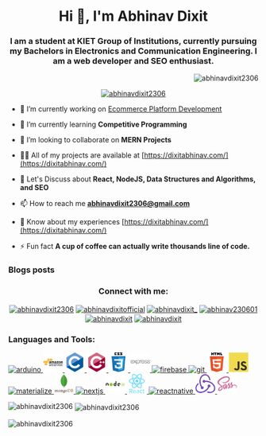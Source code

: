 
<h1 align="center">Hi 👋, I'm Abhinav Dixit</h1>
<h3 align="center">I am a student at KIET Group of Institutions, currently pursuing my Bachelors in Electronics and Communication Engineering. I am a web developer and SEO enthusiast.</h3>

<p align="right"> <img src="https://komarev.com/ghpvc/?username=abhinavdixit2306&label=Profile%20views&color=0e75b6&style=flat" alt="abhinavdixit2306" /> </p>

<p align="center"> <a href="https://github.com/ryo-ma/github-profile-trophy"><img src="https://github-profile-trophy.vercel.app/?username=abhinavdixit2306" alt="abhinavdixit2306" /></a> </p>

- 🔭 I’m currently working on [Ecommerce Platform Development](https://github.com/abhinavdixit2306/ecommerce_app)

- 🌱 I’m currently learning **Competitive Programming**

- 👯 I’m looking to collaborate on **MERN Projects**

- 👨‍💻 All of my projects are available at [https://dixitabhinav.com/](https://dixitabhinav.com/)

- 💬 Let's Discuss about **React, NodeJS, Data Structures and Algorithms, and SEO**

- 📫 How to reach me **abhinavdixit2306@gmail.com**

- 📄 Know about my experiences [https://dixitabhinav.com/](https://dixitabhinav.com/)

- ⚡ Fun fact **A cup of coffee can actually write thousands line of code.**

### Blogs posts
<!-- BLOG-POST-LIST:START -->
<!-- BLOG-POST-LIST:END -->

<h3 align="center">Connect with me:</h3>
<p align="center">
<a href="https://dev.to/abhinavdixit2306" target="blank"><img align="center" src="https://cdn.jsdelivr.net/npm/simple-icons@3.0.1/icons/dev-dot-to.svg" alt="abhinavdixit2306" height="30" width="40" /></a>
<a href="https://linkedin.com/in/abhinavdixitofficial" target="blank"><img align="center" src="https://raw.githubusercontent.com/rahuldkjain/github-profile-readme-generator/master/src/images/icons/Social/linked-in-alt.svg" alt="abhinavdixitofficial" height="30" width="40" /></a>
<a href="https://instagram.com/abhinavdixit_" target="blank"><img align="center" src="https://raw.githubusercontent.com/rahuldkjain/github-profile-readme-generator/master/src/images/icons/Social/instagram.svg" alt="abhinavdixit_" height="30" width="40" /></a>
<a href="https://www.codechef.com/users/abhinav230601" target="blank"><img align="center" src="https://cdn.jsdelivr.net/npm/simple-icons@3.1.0/icons/codechef.svg" alt="abhinav230601" height="30" width="40" /></a>
<a href="https://codeforces.com/profile/abhinavdixit" target="blank"><img align="center" src="https://cdn.jsdelivr.net/npm/simple-icons@3.0.1/icons/codeforces.svg" alt="abhinavdixit" height="30" width="40" /></a>
<a href="https://www.leetcode.com/abhinavdixit" target="blank"><img align="center" src="https://raw.githubusercontent.com/rahuldkjain/github-profile-readme-generator/master/src/images/icons/Social/leet-code.svg" alt="abhinavdixit" height="30" width="40" /></a>
</p>

<h3 align="left">Languages and Tools:</h3>
<p align="left"> <a href="https://www.arduino.cc/" target="_blank"> <img src="https://cdn.worldvectorlogo.com/logos/arduino-1.svg" alt="arduino" width="40" height="40"/> </a> <a href="https://aws.amazon.com" target="_blank"> <img src="https://raw.githubusercontent.com/devicons/devicon/master/icons/amazonwebservices/amazonwebservices-original-wordmark.svg" alt="aws" width="40" height="40"/> </a> <a href="https://www.cprogramming.com/" target="_blank"> <img src="https://raw.githubusercontent.com/devicons/devicon/master/icons/c/c-original.svg" alt="c" width="40" height="40"/> </a> <a href="https://www.w3schools.com/cpp/" target="_blank"> <img src="https://raw.githubusercontent.com/devicons/devicon/master/icons/cplusplus/cplusplus-original.svg" alt="cplusplus" width="40" height="40"/> </a> <a href="https://www.w3schools.com/css/" target="_blank"> <img src="https://raw.githubusercontent.com/devicons/devicon/master/icons/css3/css3-original-wordmark.svg" alt="css3" width="40" height="40"/> </a> <a href="https://expressjs.com" target="_blank"> <img src="https://raw.githubusercontent.com/devicons/devicon/master/icons/express/express-original-wordmark.svg" alt="express" width="40" height="40"/> </a> <a href="https://firebase.google.com/" target="_blank"> <img src="https://www.vectorlogo.zone/logos/firebase/firebase-icon.svg" alt="firebase" width="40" height="40"/> </a> <a href="https://git-scm.com/" target="_blank"> <img src="https://www.vectorlogo.zone/logos/git-scm/git-scm-icon.svg" alt="git" width="40" height="40"/> </a> <a href="https://www.w3.org/html/" target="_blank"> <img src="https://raw.githubusercontent.com/devicons/devicon/master/icons/html5/html5-original-wordmark.svg" alt="html5" width="40" height="40"/> </a> <a href="https://developer.mozilla.org/en-US/docs/Web/JavaScript" target="_blank"> <img src="https://raw.githubusercontent.com/devicons/devicon/master/icons/javascript/javascript-original.svg" alt="javascript" width="40" height="40"/> </a> <a href="https://materializecss.com/" target="_blank"> <img src="https://raw.githubusercontent.com/prplx/svg-logos/5585531d45d294869c4eaab4d7cf2e9c167710a9/svg/materialize.svg" alt="materialize" width="40" height="40"/> </a> <a href="https://www.mongodb.com/" target="_blank"> <img src="https://raw.githubusercontent.com/devicons/devicon/master/icons/mongodb/mongodb-original-wordmark.svg" alt="mongodb" width="40" height="40"/> </a> <a href="https://nextjs.org/" target="_blank"> <img src="https://cdn.worldvectorlogo.com/logos/nextjs-3.svg" alt="nextjs" width="40" height="40"/> </a> <a href="https://nodejs.org" target="_blank"> <img src="https://raw.githubusercontent.com/devicons/devicon/master/icons/nodejs/nodejs-original-wordmark.svg" alt="nodejs" width="40" height="40"/> </a> <a href="https://reactjs.org/" target="_blank"> <img src="https://raw.githubusercontent.com/devicons/devicon/master/icons/react/react-original-wordmark.svg" alt="react" width="40" height="40"/> </a> <a href="https://reactnative.dev/" target="_blank"> <img src="https://reactnative.dev/img/header_logo.svg" alt="reactnative" width="40" height="40"/> </a> <a href="https://redux.js.org" target="_blank"> <img src="https://raw.githubusercontent.com/devicons/devicon/master/icons/redux/redux-original.svg" alt="redux" width="40" height="40"/> </a> <a href="https://sass-lang.com" target="_blank"> <img src="https://raw.githubusercontent.com/devicons/devicon/master/icons/sass/sass-original.svg" alt="sass" width="40" height="40"/> </a> </p>

<p><img align="left" src="https://github-readme-stats.vercel.app/api/top-langs?username=abhinavdixit2306&show_icons=true&locale=en&layout=compact" alt="abhinavdixit2306" /></p>

<p>&nbsp;<img align="center" src="https://github-readme-stats.vercel.app/api?username=abhinavdixit2306&show_icons=true&locale=en" alt="abhinavdixit2306" /></p>

<p><img align="center" src="https://github-readme-streak-stats.herokuapp.com/?user=abhinavdixit2306&" alt="abhinavdixit2306" /></p>



<!---
abhinavdixit2306/abhinavdixit2306 is a ✨ special ✨ repository because its `README.md` (this file) appears on your GitHub profile.
You can click the Preview link to take a look at your changes.
--->
